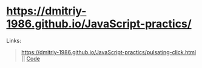 # https://dmitriy-1986.github.io/JavaScript-practics/

Links:
>https://dmitriy-1986.github.io/JavaScript-practics/pulsating-click.html || <a href="https://github.com/Dmitriy-1986/JavaScript-practics/blob/main/pulsating-click.html">Code</a>
